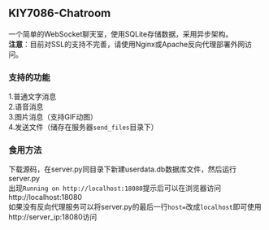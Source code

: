 ## KIY7086-Chatroom
一个简单的WebSocket聊天室，使用SQLite存储数据，采用异步架构。<br>
**注意**：目前对SSL的支持不完善，请使用Nginx或Apache反向代理部署外网访问。

### 支持的功能
1.普通文字消息<br>
2.语音消息<br>
3.图片消息（支持GIF动图）<br>
4.发送文件（储存在服务器`send_files`目录下）

### 食用方法
下载源码，在server.py同目录下新建userdata.db数据库文件，然后运行server.py<br>
出现`Running on http://localhost:18080`提示后可以在浏览器访问http://localhost:18080<br>
如果没有反向代理服务可以将server.py的最后一行`host=`改成`localhost`即可使用http://server_ip:18080访问

